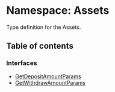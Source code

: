 # Namespace: Assets

Type definition for the Assets.

## Table of contents

### Interfaces

- [GetDepositAmountParams](../interfaces/Assets.GetDepositAmountParams.md)
- [GetWithdrawAmountParams](../interfaces/Assets.GetWithdrawAmountParams.md)
